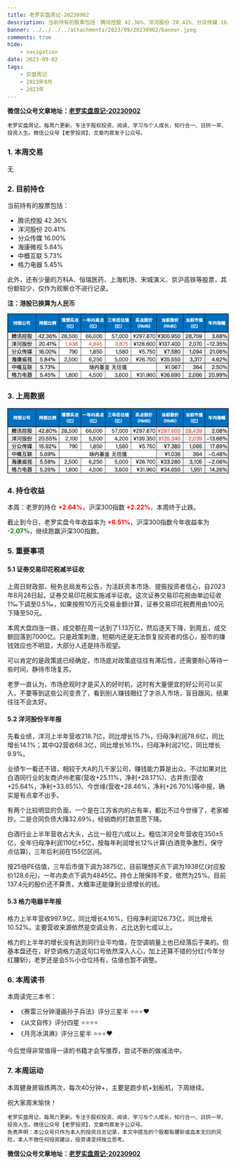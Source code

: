 ```yaml
---
title: 老罗实盘周记-20230902
description: 当前持有的股票包括：腾讯控股 42.36%、洋河股份 20.41%、分众传媒 16.00%、海康微视 5.84%、中概互联 5.73%、格力电器 5.45%。此外，还有少量的万科A、恒瑞医药、上海机场、宋城演义、京沪高铁等股票，其份额较少，仅作为观察仓不进行记录。
banner: ../../../../attachments/2023/09/20230902/banner.jpeg
comments: true
hide:
    - navigation
date: 2023-09-02
tags:
    - 实盘周记
    - 2023年9月
    - 2023年
---
```


__微信公众号文章地址：[老罗实盘周记-20230902](https://mp.weixin.qq.com/s/tIVw3eOXipH0om3ja02t3A)__

```
老罗实盘周记，每周六更新。专注于股权投资、阅读、学习与个人成长，知行合一、日拱一卒、投资人生。微信公众号【老罗投资】，文章均首发于公众号。
```

### 1. 本周交易

无

### 2. 目前持仓

当前持有的股票包括：

+ 腾讯控股 42.36%
+ 洋河股份 20.41%
+ 分众传媒 16.00%
+ 海康微视 5.84%
+ 中概互联 5.73%
+ 格力电器 5.45%

此外，还有少量的万科A、恒瑞医药、上海机场、宋城演义、京沪高铁等股票，其份额较少，仅作为观察仓不进行记录。

**注：港股已换算为人民币**

![目前持仓](../../../attachments/2023/09/20230902/1.png)

### 3. 上周数据

![上周数据](../../../attachments/2023/09/20230902/2.png)

### 4. 持仓收益

本周：老罗的持仓 <strong style="color:red;">+2.64%</strong>，沪深300指数 <strong style="color:red;">+2.22%</strong>，本周终于止跌。

截止到今日，老罗实盘今年收益率为 <strong style="color:red;">+6.51%</strong>，沪深300指数今年收益率为 <strong style="color:green;">-2.07%</strong>，继续跑赢沪深300指数。

### 5. 重要事项

#### 5.1 证券交易印花税减半征收

上周日财政部、税务总局发布公告，为活跃资本市场、提振投资者信心，自2023年8月28日起，证券交易印花税实施减半征收。这次证券交易印花税由单边征收1‰下调至0.5‰，如果按照10万元交易金额计算，证券交易印花税费用由100元下降至50元。

本周大盘四涨一跌，成交额在周一达到了1.13万亿，然后逐天下降，到周五，成交额回落到7000亿。只是政策刺激，短期内还是无法恢复投资者的信心，股市的赚钱效应也不明显，大部分人还是持币观望。

可以肯定的是政策底已经确定，市场底对政策底往往有滞后性，还需要耐心等待一些时间，静待市场复苏。

老罗一直认为，市场悲观时才是买入的好时机，这时有大量便宜的好公司可以买入，不要等到这些公司变贵了，看到别人赚钱眼红了才杀入市场，盲目跟风，结果往往不会太好。

#### 5.2 洋河股份半年报

先看业绩，洋河上半年营收218.7亿，同比增长15.7%，归母净利润78.6亿，同比增长14.1%；其中Q2营收68.3亿，同比增长16.1%，归母净利润21亿，同比增长9.9%。

业绩乍一看还不错，相较于大A的几千家公司，赚钱能力算是出众。不过如果对比白酒同行业的友商泸州老窖(营收+25.11%，净利+28.17%)、古井贡(营收+25.64%，净利+33.85%)、今世缘(营收+28.46%，净利+26.70%)等中报，确实是有点拿不出手。

有两个比较明显的负面，一个是在江苏省内的占有率，都比不过今世缘了，老家被抄。二是合同负债大降32.69%，经销商的打款意愿下降。

白酒行业上半年营收占大头，占比一般在六成以上。粗估洋河全年营收在350±5亿，全年归母净利润110亿±5亿，按每年利润增长12%计算(白酒竞争激烈，保守点估算)，三年后利润在155亿区间。

按25倍PE估值，三年后市值下调为3875亿，目前理想买点下调为1938亿(对应股价128.6元)，一年内卖点下调为4845亿。持仓上限保持不变，依然为25%。目前137.4元的股价还不算贵，大概率还能赚到业绩增长的钱。

#### 5.3 格力电器半年报

格力上半年营收997.9亿，同比增长4.16%，归母净利润126.73亿，同比增长10.52%。主要营收来源依然是空调业务，占比达到七成以上。

格力的上半年的增长没有达到同行业平均值，在空调销量上也已经落后于美的。但基本盘还在，好空调格力造这句口号依然深入人心，加上还算不错的分红(今年分红腰斩)，老罗还是会5%小仓位持有，估值也暂不调整。

### 6. 本周读书

本周读完三本书：

+ 《赛雷三分钟漫画孙子兵法》评分三星半 ⭐️⭐️⭐️❤️
+ 《从文自传》评分四星 ⭐️⭐️⭐️⭐️
+ 《月亮冰淇淋》评分三星半 ⭐️⭐️⭐️❤️

今后觉得非常值得一读的书籍才会写推荐，尝试不断的做减法中。

### 7. 本周运动

本周健身房锻炼两次，每次40分钟+，主要是跑步机+划船机，下周继续。

祝大家周末愉快！

```
老罗实盘周记，每周六更新。专注于股权投资、阅读、学习与个人成长，知行合一、日拱一卒、投资人生。微信公众号【老罗投资】，文章均首发于公众号。
免责声明：本公众号只作为本人的投资日志记录，本文中提及的个股都有腰斩或血本无归的风险，本人不做任何投资建议，投资请坚持独立思考。
```

__微信公众号文章地址：[老罗实盘周记-20230902](https://mp.weixin.qq.com/s/tIVw3eOXipH0om3ja02t3A)__